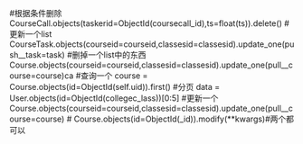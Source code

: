 
#根据条件删除
    CourseCall.objects(taskerid=ObjectId(coursecall_id),ts=float(ts)).delete()
#更新一个list
    CourseTask.objects(courseid=courseid,classesid=classesid).update_one(push__task=task)
#删掉一个list中的东西
    Course.objects(courseid=courseid,classesid=classesid).update_one(pull__course=course)ca
#查询一个
    course = Course.objects(id=ObjectId(self.uid)).first()
#分页
    data = User.objects(id=ObjectId(collegec_lass))[0:5]
#更新一个
    Course.objects(courseid=courseid,classesid=classesid).update_one(pull__course=course)
    # Course.objects(id=ObjectId(_id)).modify(**kwargs)#两个都可以
